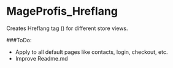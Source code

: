 # MageProfis_Hreflang

Creates Hreflang tag (<link rel="alternate" hreflang="xx_XX" href="..."/>) for different store views.

###ToDo:

* Apply to all default pages like contacts, login, checkout, etc.
* Improve Readme.md
